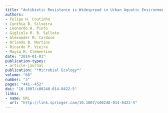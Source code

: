 ```yaml
---
title: "Antibiotic Resistance is Widespread in Urban Aquatic Environments of Rio de Janeiro, Brazil"
authors:
- Felipe H. Coutinho
- Cynthia B. Silveira
- Leonardo H. Pinto
- Gigliola R. B. Salloto
- Alexander M. Cardoso
- Orlando B. Martins
- Ricardo P. Vieira
- Maysa M. Clementino
date: "2014-01-01"
publication-types:
- article-journal
publication: "*Microbial Ecology*"
volume: "68"
number: "3"
pages: "441--452"
doi: "10.1007/s00248-014-0422-5"
links:
- name: URL
  url: "http://link.springer.com/10.1007/s00248-014-0422-5"
---
```

